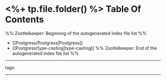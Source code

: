 # <%+ tp.file.folder() %> Table Of Contents



%% Zoottelkeeper: Beginning of the autogenerated index file list  %%
-  [[Postgress/Postgress|Postgress]]
-  [[Postgress/type-casting|type-casting]]
%% Zoottelkeeper: End of the autogenerated index file list  %%



---

tags: 

---